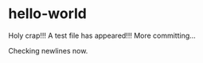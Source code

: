 # hello-world

Holy crap!!!  A test file has appeared!!!
More committing...

Checking newlines now.
